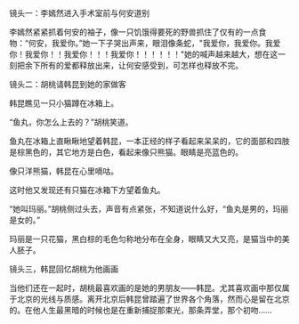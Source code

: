 镜头一：李嫣然进入手术室前与何安道别

李嫣然紧紧抓着何安的袖子，像一只饥饿得要死的野兽抓住了仅有的一点食物：“何安，我爱你。”她一下子哭出声来，眼泪像条蛇，"我爱你，我爱你。我爱你！我爱你！！我爱你！！！我爱你！！！！！！"她的喊声越来越大，想在这一刻把余下所有的爱都释放出来，让何安感受到，可怎样也释放不完。



镜头二：胡桃请韩昆到她的家做客

韩昆瞧见一只小猫蹲在冰箱上。

“鱼丸，你怎么上去的？”胡桃笑道。

鱼丸在冰箱上直瞅瞅地望着韩昆，一本正经的样子看起来呆呆的，它的面部和四肢是棕黑色的，其它地方是白色，看起来像只熊猫。眼睛是亮蓝色的。

像只洋熊猫，韩昆在心里嘀咕。

这时他又发现还有只猫在冰箱下方望着鱼丸。

“她叫玛丽。”胡桃侧过头去，声音有点紧张，不知道说什么好，“鱼丸是男的，玛丽是女的。”

玛丽是一只花猫，黑白棕的毛色匀称地分布在全身，眼睛又大又亮，是猫当中的美人胚子。



镜头三，韩昆回忆胡桃为他画画

当他们还在一起时，胡桃最喜欢画的是她的男朋友——韩昆。尤其喜欢画中那仅属于北京的光线与质感。离开北京后韩昆曾踏遍了世界各个角落，然而心是留在北京的。在他人生最黑暗的时候也是在重新捕捉那束光，那条弄堂，那个初吻......

